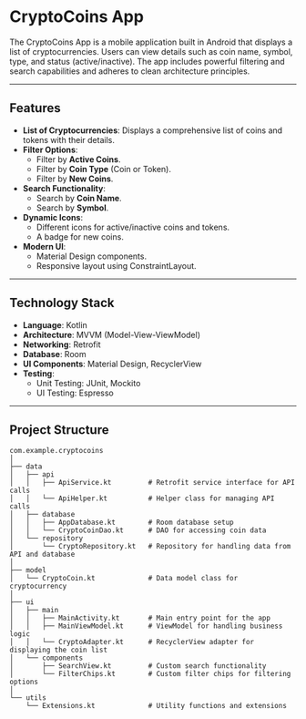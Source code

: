 # CryptoCoins App

The CryptoCoins App is a mobile application built in Android that displays a list of cryptocurrencies. Users can view details such as coin name, symbol, type, and status (active/inactive). The app includes powerful filtering and search capabilities and adheres to clean architecture principles.

---

## Features

- **List of Cryptocurrencies**: Displays a comprehensive list of coins and tokens with their details.
- **Filter Options**:
    - Filter by **Active Coins**.
    - Filter by **Coin Type** (Coin or Token).
    - Filter by **New Coins**.
- **Search Functionality**:
    - Search by **Coin Name**.
    - Search by **Symbol**.
- **Dynamic Icons**:
    - Different icons for active/inactive coins and tokens.
    - A badge for new coins.
- **Modern UI**:
    - Material Design components.
    - Responsive layout using ConstraintLayout.

---

## Technology Stack

- **Language**: Kotlin
- **Architecture**: MVVM (Model-View-ViewModel)
- **Networking**: Retrofit
- **Database**: Room
- **UI Components**: Material Design, RecyclerView
- **Testing**:
    - Unit Testing: JUnit, Mockito
    - UI Testing: Espresso

---

## Project Structure

```plaintext
com.example.cryptocoins
│
├── data
│   ├── api
│   │   ├── ApiService.kt         # Retrofit service interface for API calls
│   │   └── ApiHelper.kt          # Helper class for managing API calls
│   ├── database
│   │   ├── AppDatabase.kt        # Room database setup
│   │   └── CryptoCoinDao.kt      # DAO for accessing coin data
│   └── repository
│       └── CryptoRepository.kt   # Repository for handling data from API and database
│
├── model
│   └── CryptoCoin.kt             # Data model class for cryptocurrency
│
├── ui
│   ├── main
│   │   ├── MainActivity.kt       # Main entry point for the app
│   │   ├── MainViewModel.kt      # ViewModel for handling business logic
│   │   └── CryptoAdapter.kt      # RecyclerView adapter for displaying the coin list
│   └── components
│       ├── SearchView.kt         # Custom search functionality
│       └── FilterChips.kt        # Custom filter chips for filtering options
│
└── utils
    └── Extensions.kt             # Utility functions and extensions